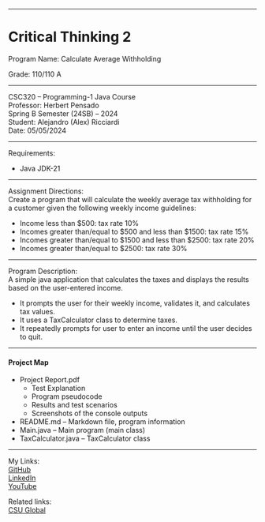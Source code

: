 ﻿-----------------------------------------------------------------------------------------------------------------------------
# Critical Thinking 2
Program Name: Calculate Average Withholding  

Grade:  110/110 A

-----------------------------------------------------------------------------------------------------------------------------

CSC320 – Programming-1 Java Course  
Professor: Herbert Pensado  
Spring B Semester (24SB) – 2024  
Student: Alejandro (Alex) Ricciardi  
Date: 05/05/2024   

-----------------------------------------------------------------------------------------------------------------------------

Requirements:  
- Java JDK-21  

-----------------------------------------------------------------------------------------------------------------------------

Assignment Directions:  
Create a program that will calculate the weekly average tax withholding for a customer given the following weekly income guidelines:  
- Income less than $500: tax rate 10%  
- Incomes greater than/equal to $500 and less than $1500: tax rate 15%  
- Incomes greater than/equal to $1500 and less than $2500: tax rate 20%  
- Incomes greater than/equal to $2500: tax rate 30%  

-----------------------------------------------------------------------------------------------------------------------------

Program Description:  
A simple java application that calculates the taxes and displays the results based on the user-entered income.  
- It prompts the user for their weekly income, validates it, and calculates tax values.  
- It uses a TaxCalculator class to determine taxes.   
- It repeatedly prompts for user to enter an income until the user decides to quit.  

-----------------------------------------------------------------------------------------------------------------------------

#### Project Map 
- Project Report.pdf  
	- Test Explanation  
	- Program pseudocode  
	- Results and test scenarios   
	- Screenshots of the console outputs  
- README.md – Markdown file, program information 
- Main.java – Main program (main class)
- TaxCalculator.java – TaxCalculator class

-----------------------------------------------------------------------------------------------------------------------------

My Links:   
[GitHub](https://github.com/Omegapy)  
[LinkedIn](https://www.linkedin.com/in/alex-ricciardi/)   
[YouTube](https://www.youtube.com/channel/UC4rMaQ7sqywMZkfS1xGh2AA)

Related links:  
[CSU Global](https://csuglobal.edu/) 


